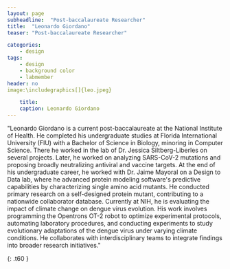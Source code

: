 ```yaml
---
layout: page
subheadline:  "Post-baccalaureate Researcher"
title:  "Leonardo Giordano"
teaser: "Post-baccalaureate Researcher"

categories:
    - design
tags:
    - design
    - background color
    - labmember
header: no
image:\includegraphics[]{leo.jpeg}

    title: 
    caption: Leonardo Giordano
---
```

"Leonardo Giordano is a current post-baccalaureate at the National Institute of Health. He completed his undergraduate studies at Florida International University (FIU) with a Bachelor of Science in Biology, minoring in Computer Science. There he worked in the lab of Dr. Jessica Siltberg-Liberles on several projects. Later, he worked on analyzing SARS-CoV-2 mutations and proposing broadly neutralizing antiviral and vaccine targets. At the end of his undergraduate career, he worked with Dr. Jaime Mayoral on a Design to Data lab, where he advanced protein modeling software's predictive capabilities by characterizing single amino acid mutants. He conducted primary research on a self-designed protein mutant, contributing to a nationwide collaborator database.
Currently at NIH, he is evaluating the impact of climate change on dengue virus evolution. His work involves programming the Opentrons OT-2 robot to optimize experimental protocols, automating laboratory procedures, and conducting experiments to study evolutionary adaptations of the dengue virus under varying climate conditions. He collaborates with interdisciplinary teams to integrate findings into broader research initiatives."



{: .t60 }
